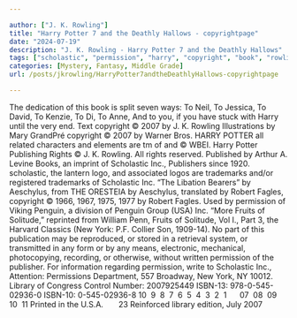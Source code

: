```yaml
---

author: ["J. K. Rowling"]
title: "Harry Potter 7 and the Deathly Hallows - copyrightpage"
date: "2024-07-19"
description: "J. K. Rowling - Harry Potter 7 and the Deathly Hallows"
tags: ["scholastic", "permission", "harry", "copyright", "book", "rowling", "potter", "right", "publisher", "logo", "trademark", "aeschylus", "robert", "fagles", "penguin", "fruit", "solitude", "part", "new", "york", "library", "dedication", "split", "seven", "way"]
categories: [Mystery, Fantasy, Middle Grade]
url: /posts/jkrowling/HarryPotter7andtheDeathlyHallows-copyrightpage

---
```



The dedication of this book is split seven ways:
To Neil,
To Jessica,
To David,
To Kenzie,
To Di,
To Anne,
And to you, if you have stuck with Harry until the very end.
Text copyright © 2007 by J. K. Rowling
Illustrations by Mary GrandPré copyright © 2007 by Warner Bros.
HARRY POTTER  all related characters and elements are tm of and © WBEI.
Harry Potter Publishing Rights © J. K. Rowling.
All rights reserved. Published by Arthur A. Levine Books,
an imprint of Scholastic Inc., Publishers since 1920.
scholastic, the lantern logo, and associated logos are
trademarks and/or registered trademarks of Scholastic Inc.
“The Libation Bearers” by Aeschylus, from THE ORESTEIA by Aeschylus,
translated by Robert Fagles, copyright © 1966, 1967, 1975, 1977 by Robert Fagles.
Used by permission of Viking Penguin, a division of Penguin Group (USA) Inc.
“More Fruits of Solitude,” reprinted from William Penn, Fruits of Solitude, Vol I.,
Part 3, the Harvard Classics (New York: P.F. Collier  Son, 1909-14).
No part of this publication may be reproduced, or stored in a retrieval system, or transmitted
in any form or by any means, electronic, mechanical, photocopying, recording, or otherwise,
without written permission of the publisher. For information regarding permission, write to
Scholastic Inc., Attention: Permissions Department, 557 Broadway, New York, NY 10012.
Library of Congress Control Number: 2007925449
ISBN-13: 978-0-545-02936-0
ISBN-10: 0-545-02936-8
10  9  8  7  6  5  4  3  2  1      07  08  09  10  11
Printed in the U.S.A.       23
Reinforced library edition, July 2007
